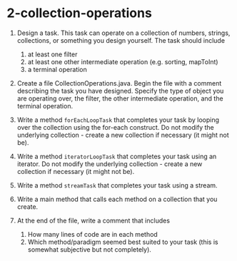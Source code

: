 # 2-collection-operations

1. Design a task. This task can operate on a collection of numbers, strings, collections, or something you design yourself. The task should include
    1) at least one filter
    2) at least one other intermediate operation (e.g. sorting, mapToInt)
    3) a terminal operation
   
2. Create a file CollectionOperations.java. Begin the file with a comment describing the task you have designed. Specify the type of object you are operating over, the filter, the other intermediate operation, and the terminal operation.

3. Write a method `forEachLoopTask` that completes your task by looping over the collection using the for-each construct. Do not modify the underlying collection - create a new collection if necessary (it might not be).

4. Write a method `iteratorLoopTask` that completes your task using an iterator. Do not modify the underlying collection - create a new collection if necessary (it might not be).

5. Write a method `streamTask` that completes your task using a stream.

6. Write a main method that calls each method on a collection that you create.

6. At the end of the file, write a comment that includes
    1. How many lines of code are in each method 
    2. Which method/paradigm seemed best suited to your task (this is somewhat subjective but not completely).
